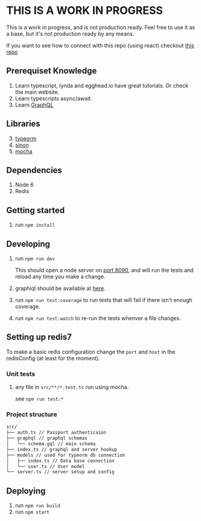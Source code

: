 # THIS IS A WORK IN PROGRESS
This is a work in progress, and is not production ready. Feel free to use it as a base, but it's not production ready by any means.

If you want to see how to connect with this repo (using react) checkout [this repo](https://github.com/ericwooley/gtpb-react-test-and-demo)

## Prerequiset Knowledge
1. Learn typescript, lynda and egghead.io have great tutorials. Or check the main website.
2. Learn typescripts async/await.
3. Learn [GraphQL](http://graphql.org/graphql-js/)

## Libraries
3. [typeorm](https://typeorm.github.io/)
4. [sinon](http://sinonjs.org/docs/)
5. [mocha](https://mochajs.org/)

## Dependencies

1. Node 6
2. Redis

## Getting started

1. run `npm install`

## Developing

1. run `npm run dev`

	This should open a node server on [port 8090](http://localhost:8090),
	and will run the tests and reload any time you make a change.

2. graphiql should be available at [here](http://localhost:8090/graphiql).

3. run `npm run test:coverage` to run tests that will fail if there isn't enough coverage.

4. run `npm run test:watch` to re-run the tests whenver a file changes.

## Setting up redis7

To make a basic redis configuration change the `port` and `host` in the redisConfig (at least for the moment).


### Unit tests
1. any file in `src/**/*.test.ts` run using mocha.

	see `npm run test:*`

### Project structure
```bash
src/
├── auth.ts // Passport authenticaion
├── graphql // graphql schemas
│   └── schema.gql // main schema
├── index.ts // graphql and server hookup
├── models // used for typeorm db connection
│   ├── index.ts // Data base connection
│   └── user.ts // User model
└── server.ts // server setup and config
```
## Deploying

1. run `npm run build`
2. run `npm start`
